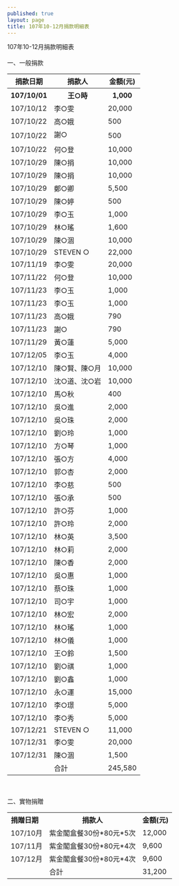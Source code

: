 ```yaml
---
published: true
layout: page
title: 107年10-12月捐款明細表
---
```

107年10-12月捐款明細表
<br/><br/>
一、一般捐款
<br/>
<table class="tg">
  <tr>
    <th class="tg-0lax">捐款日期</th>
    <th class="tg-0lax">捐款人</th>
    <th class="tg-0lax">金額(元)</th>
  </tr>
  <tr>
    <th class="tg-0lax">107/10/01</th>
    <th class="tg-0lax">王○時</th>
    <th class="tg-0lax">1,000</th>
  </tr>
  <tr>
    <td class="tg-0lax">107/10/12</td>
    <td class="tg-0lax">李○雯</td>
    <td class="tg-0lax">20,000</td>
  </tr>
  <tr>
    <td class="tg-0lax">107/10/22</td>
    <td class="tg-0lax">高○娥</td>
    <td class="tg-0lax">500</td>
  </tr>
  <tr>
    <td class="tg-0lax">107/10/22</td>
    <td class="tg-0lax">謝○</td>
    <td class="tg-0lax">500</td>
  </tr>
  <tr>
    <td class="tg-0lax">107/10/22</td>
    <td class="tg-0lax">何○登</td>
    <td class="tg-0lax">10,000</td>
  </tr>
  <tr>
    <td class="tg-0lax">107/10/29</td>
    <td class="tg-0lax">陳○捐</td>
    <td class="tg-0lax">10,000</td>
  </tr>
  <tr>
    <td class="tg-0lax">107/10/29</td>
    <td class="tg-0lax">陳○捐</td>
    <td class="tg-0lax">10,000</td>
  </tr>
  <tr>
    <td class="tg-0lax">107/10/29</td>
    <td class="tg-0lax">鄭○卿</td>
    <td class="tg-0lax">5,500</td>
  </tr>
  <tr>
    <td class="tg-0lax">107/10/29</td>
    <td class="tg-0lax">陳○婷</td>
    <td class="tg-0lax">500</td>
  </tr>
  <tr>
    <td class="tg-0lax">107/10/29</td>
    <td class="tg-0lax">李○玉</td>
    <td class="tg-0lax">1,000</td>
  </tr>
  <tr>
    <td class="tg-0lax">107/10/29</td>
    <td class="tg-0lax">林○瑤</td>
    <td class="tg-0lax">1,600</td>
  </tr>
  <tr>
    <td class="tg-0lax">107/10/29</td>
    <td class="tg-0lax">陳○涸</td>
    <td class="tg-0lax">10,000</td>
  </tr>
  <tr>
    <td class="tg-0lax">107/10/29</td>
    <td class="tg-0lax">STEVEN ○</td>
    <td class="tg-0lax">22,000</td>
  </tr>
  <tr>
    <td class="tg-0lax">107/11/19</td>
    <td class="tg-0lax">李○雯</td>
    <td class="tg-0lax">20,000</td>
  </tr>
  <tr>
    <td class="tg-0lax">107/11/22</td>
    <td class="tg-0lax">何○登</td>
    <td class="tg-0lax">10,000</td>
  </tr>
  <tr>
    <td class="tg-0lax">107/11/23</td>
    <td class="tg-0lax">李○玉</td>
    <td class="tg-0lax">1,000</td>
  </tr>
  <tr>
    <td class="tg-0lax">107/11/23</td>
    <td class="tg-0lax">李○玉</td>
    <td class="tg-0lax">1,000</td>
  </tr>
  <tr>
    <td class="tg-0lax">107/11/23</td>
    <td class="tg-0lax">高○娥</td>
    <td class="tg-0lax">790</td>
  </tr>
  <tr>
    <td class="tg-0lax">107/11/23</td>
    <td class="tg-0lax">謝○</td>
    <td class="tg-0lax">790</td>
  </tr>
  <tr>
    <td class="tg-0lax">107/11/29</td>
    <td class="tg-0lax">黃○蓮</td>
    <td class="tg-0lax">5,000</td>
  </tr>
  <tr>
    <td class="tg-0lax">107/12/05</td>
    <td class="tg-0lax">李○玉</td>
    <td class="tg-0lax">4,000</td>
  </tr>
  <tr>
    <td class="tg-0lax">107/12/10</td>
    <td class="tg-0lax">陳○賢、陳○月</td>
    <td class="tg-0lax">10,000</td>
  </tr>
  <tr>
    <td class="tg-0lax">107/12/10</td>
    <td class="tg-0lax">沈○道、沈○岩</td>
    <td class="tg-0lax">10,000</td>
  </tr>
  <tr>
    <td class="tg-0lax">107/12/10</td>
    <td class="tg-0lax">馬○秋</td>
    <td class="tg-0lax">400</td>
  </tr>
  <tr>
    <td class="tg-0lax">107/12/10</td>
    <td class="tg-0lax">吳○進</td>
    <td class="tg-0lax">2,000</td>
  </tr>
  <tr>
    <td class="tg-0lax">107/12/10</td>
    <td class="tg-0lax">吳○珠</td>
    <td class="tg-0lax">2,000</td>
  </tr>
  <tr>
    <td class="tg-0lax">107/12/10</td>
    <td class="tg-0lax">劉○玲</td>
    <td class="tg-0lax">1,000</td>
  </tr>
  <tr>
    <td class="tg-0lax">107/12/10</td>
    <td class="tg-0lax">方○琴</td>
    <td class="tg-0lax">1,000</td>
  </tr>
  <tr>
    <td class="tg-0lax">107/12/10</td>
    <td class="tg-0lax">張○方</td>
    <td class="tg-0lax">4,000</td>
  </tr>
  <tr>
    <td class="tg-0lax">107/12/10</td>
    <td class="tg-0lax">郭○杏</td>
    <td class="tg-0lax">2,000</td>
  </tr>
  <tr>
    <td class="tg-0lax">107/12/10</td>
    <td class="tg-0lax">李○慈</td>
    <td class="tg-0lax">500</td>
  </tr>
  <tr>
    <td class="tg-0lax">107/12/10</td>
    <td class="tg-0lax">張○承</td>
    <td class="tg-0lax">500</td>
  </tr>
  <tr>
    <td class="tg-0lax">107/12/10</td>
    <td class="tg-0lax">許○芬</td>
    <td class="tg-0lax">1,000</td>
  </tr>
  <tr>
    <td class="tg-0lax">107/12/10</td>
    <td class="tg-0lax">許○玲</td>
    <td class="tg-0lax">2,000</td>
  </tr>
  <tr>
    <td class="tg-0lax">107/12/10</td>
    <td class="tg-0lax">林○英</td>
    <td class="tg-0lax">3,500</td>
  </tr>
  <tr>
    <td class="tg-0lax">107/12/10</td>
    <td class="tg-0lax">林○莉</td>
    <td class="tg-0lax">2,000</td>
  </tr>
  <tr>
    <td class="tg-0lax">107/12/10</td>
    <td class="tg-0lax">陳○香</td>
    <td class="tg-0lax">2,000</td>
  </tr>
  <tr>
    <td class="tg-0lax">107/12/10</td>
    <td class="tg-0lax">吳○惠</td>
    <td class="tg-0lax">1,000</td>
  </tr>
  <tr>
    <td class="tg-0lax">107/12/10</td>
    <td class="tg-0lax">蔡○珠</td>
    <td class="tg-0lax">1,000</td>
  </tr>
  <tr>
    <td class="tg-0lax">107/12/10</td>
    <td class="tg-0lax">司○宇</td>
    <td class="tg-0lax">1,000</td>
  </tr>
  <tr>
    <td class="tg-0lax">107/12/10</td>
    <td class="tg-0lax">林○宏</td>
    <td class="tg-0lax">2,000</td>
  </tr>
  <tr>
    <td class="tg-0lax">107/12/10</td>
    <td class="tg-0lax">林○瑤</td>
    <td class="tg-0lax">1,000</td>
  </tr>
  <tr>
    <td class="tg-0lax">107/12/10</td>
    <td class="tg-0lax">林○儀</td>
    <td class="tg-0lax">1,000</td>
  </tr>
  <tr>
    <td class="tg-0lax">107/12/10</td>
    <td class="tg-0lax">王○鈴</td>
    <td class="tg-0lax">1,500</td>
  </tr>
  <tr>
    <td class="tg-0lax">107/12/10</td>
    <td class="tg-0lax">劉○祺</td>
    <td class="tg-0lax">1,000</td>
  </tr>
  <tr>
    <td class="tg-0lax">107/12/10</td>
    <td class="tg-0lax">劉○鑫</td>
    <td class="tg-0lax">1,000</td>
  </tr>
  <tr>
    <td class="tg-0lax">107/12/10</td>
    <td class="tg-0lax">永○運</td>
    <td class="tg-0lax">15,000</td>
  </tr>
  <tr>
    <td class="tg-0lax">107/12/10</td>
    <td class="tg-0lax">李○璟</td>
    <td class="tg-0lax">5,000</td>
  </tr>
  <tr>
    <td class="tg-0lax">107/12/10</td>
    <td class="tg-0lax">李○秀</td>
    <td class="tg-0lax">5,000</td>
  </tr>
  <tr>
    <td class="tg-0lax">107/12/21</td>
    <td class="tg-0lax">STEVEN ○</td>
    <td class="tg-0lax">11,000</td>
  </tr>
  <tr>
    <td class="tg-0lax">107/12/31</td>
    <td class="tg-0lax">李○雯</td>
    <td class="tg-0lax">20,000</td>
  </tr>
  <tr>
    <td class="tg-0lax">107/12/31</td>
    <td class="tg-0lax">陳○涸</td>
    <td class="tg-0lax">1,500</td>
  </tr>
  <tr>
    <td class="tg-0lax"></td>
    <td class="tg-0lax">合計</td>
    <td class="tg-0lax">245,580</td>
  </tr>
</table>


<br/><br/>
二、實物捐贈
<br/>
<table class="tg">
  <tr>
    <th class="tg-0lax">捐贈日期&nbsp;&nbsp;</th>
    <th class="tg-0lax">捐款人</th>
    <th class="tg-0lax">金額(元)</th>
  </tr>
  <tr>
    <td class="tg-0lax">107/10月</td>
    <td class="tg-0lax">紫金閣盒餐30份*80元*5次</td>
    <td class="tg-0lax">12,000</td>
  </tr>
  <tr>
    <td class="tg-0lax">107/11月</td>
    <td class="tg-0lax">紫金閣盒餐30份*80元*4次</td>
    <td class="tg-0lax">9,600</td>
  </tr>
  <tr>
    <td class="tg-0lax">107/12月</td>
    <td class="tg-0lax">紫金閣盒餐30份*80元*4次</td>
    <td class="tg-0lax">9,600</td>
  </tr>
  <tr>
    <td class="tg-0lax"></td>
    <td class="tg-0lax">合計</td>
    <td class="tg-0lax">31,200</td>
  </tr>
</table>
